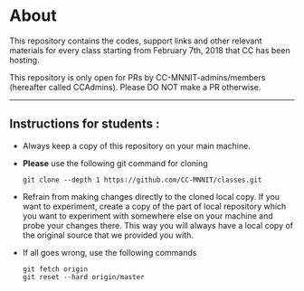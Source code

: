 # About

This repository contains the codes, support links and other relevant materials for every class starting from February 7th, 2018 that CC has been hosting.

This repository is only open for PRs by CC-MNNIT-admins/members (hereafter called CCAdmins). Please DO NOT make a PR otherwise.


---
## Instructions for students :

- Always keep a copy of this repository on your main machine.
- **Please** use the following git command for cloning

      git clone --depth 1 https://github.com/CC-MNNIT/classes.git
- Refrain from making changes directly to the cloned local copy. If you want to experiment, create a copy of the part of local repository which you want to experiment with somewhere else on your machine and probe your changes there. This way you will always have a local copy of the original source that we provided you with.

- If all goes wrong, use the following commands

      git fetch origin
      git reset --hard origin/master
